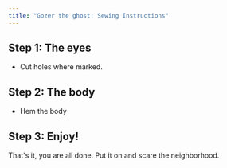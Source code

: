 ```yaml
---
title: "Gozer the ghost: Sewing Instructions"
---
```


## Step 1: The eyes

- Cut holes where marked.

## Step 2: The body

- Hem the body

## Step 3: Enjoy!

That's it, you are all done. Put it on and scare the neighborhood.
